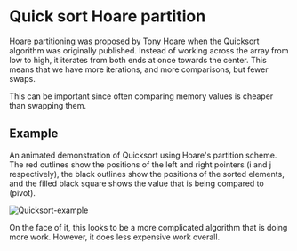 # Quick sort Hoare partition

Hoare partitioning was proposed by Tony Hoare when the Quicksort algorithm was originally published. Instead of working across the array from low to high, it iterates from both ends at once towards the center. This means that we have more iterations, and more comparisons, but fewer swaps.

This can be important since often comparing memory values is cheaper than swapping them.

## Example

An animated demonstration of Quicksort using Hoare's partition scheme. The red outlines show the positions of the left and right pointers (i and j respectively), the black outlines show the positions of the sorted elements, and the filled black square shows the value that is being compared to (pivot).

![Quicksort-example](https://user-images.githubusercontent.com/90376899/212414880-a5386e10-c914-4681-be02-386dc3e387ad.gif)

On the face of it, this looks to be a more complicated algorithm that is doing more work. However, it does less expensive work overall.
